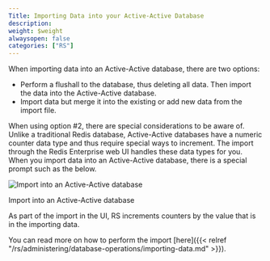 ```yaml
---
Title: Importing Data into your Active-Active Database
description:
weight: $weight
alwaysopen: false
categories: ["RS"]
---
```

When importing data into an Active-Active database, there are two options:

- Perform a flushall to the database, thus deleting all data. Then
        import the data into the Active-Active database.
- Import data but merge it into the existing or add new data from
        the import file.

When using option #2, there are special considerations to be aware of.
Unlike a traditional Redis database, Active-Active databases have a numeric counter data
type and thus require special ways to increment. The import through the
Redis Enterprise web UI handles these data types for you. When you
import data into an Active-Active database, there is a special prompt such as the
below.

![Import into an Active-Active database](/images/rs/Screen-Shot-2018-03-29-at-10.00.12-PM.png?width=1720&height=702)

Import into an Active-Active database

As part of the import in the UI, RS increments counters by the value
that is in the importing data.

You can read more on how to perform the import
[here]({{< relref "/rs/administering/database-operations/importing-data.md" >}}).
